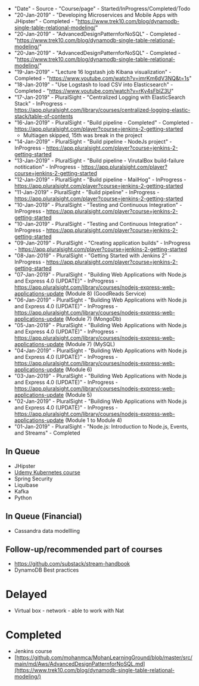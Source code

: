 * "Date" - Source - "Course/page" - Started/InProgress/Completed/Todo
* "20-Jan-2019" - "Developing Microservices and Mobile Apps with JHipster" - Completed - "https://www.trek10.com/blog/dynamodb-single-table-relational-modeling/"
* "20-Jan-2019" - "AdvancedDesignPatternforNoSQL" - Completed - "https://www.trek10.com/blog/dynamodb-single-table-relational-modeling/"
* "20-Jan-2019" - "AdvancedDesignPatternforNoSQL" - Completed - "https://www.trek10.com/blog/dynamodb-single-table-relational-modeling/"
* "19-Jan-2019" - "Lecture 16 logstash job Kibana visualization" - Completed - "https://www.youtube.com/watch?v=imrKm6dV3NQ&t=1s"
* "18-Jan-2019" - "Use Logstash to load CSV into Elasticsearch" - Completed - "https://www.youtube.com/watch?v=rKy4sFbIZ3U"
* "17-Jan-2019" - PluralSight - "Centralized Logging with ElasticSearch Stack" - InProgress - https://app.pluralsight.com/library/courses/centralized-logging-elastic-stack/table-of-contents
* "16-Jan-2019" - PluralSight - "Build pipeline - Completed" - Completed - https://app.pluralsight.com/player?course=jenkins-2-getting-started
  * Multiagen skipped, 15th was break in the project
* "14-Jan-2019" - PluralSight - "Build pipeline - NodeJs project" - InProgress - https://app.pluralsight.com/player?course=jenkins-2-getting-started
* "13-Jan-2019" - PluralSight - "Build pipeline - VirutalBox build-failure notitication" - InProgress - https://app.pluralsight.com/player?course=jenkins-2-getting-started
* "12-Jan-2019" - PluralSight - "Build pipeline - MailHog" - InProgress - https://app.pluralsight.com/player?course=jenkins-2-getting-started
* "11-Jan-2019" - PluralSight - "Build pipeline" - InProgress - https://app.pluralsight.com/player?course=jenkins-2-getting-started
* "10-Jan-2019" - PluralSight - "Testing and Continuous Integration" - InProgress - https://app.pluralsight.com/player?course=jenkins-2-getting-started
* "10-Jan-2019" - PluralSight - "Testing and Continuous Integration" - InProgress - https://app.pluralsight.com/player?course=jenkins-2-getting-started
* "09-Jan-2019" - PluralSight - "Creating application builds" - InProgress - https://app.pluralsight.com/player?course=jenkins-2-getting-started
* "08-Jan-2019" - PluralSight - "Getting Started with Jenkins 2" - InProgress - https://app.pluralsight.com/player?course=jenkins-2-getting-started
* "07-Jan-2019" - PluralSight - "Building Web Applications with Node.js and Express 4.0 (UPDATE)" - InProgress - https://app.pluralsight.com/library/courses/nodejs-express-web-applications-update  (Module 8) (GoodReads Service)
* "06-Jan-2019" - PluralSight - "Building Web Applications with Node.js and Express 4.0 (UPDATE)" - InProgress - https://app.pluralsight.com/library/courses/nodejs-express-web-applications-update  (Module 7) (MongoDb)
* "05-Jan-2019" - PluralSight - "Building Web Applications with Node.js and Express 4.0 (UPDATE)" - InProgress - https://app.pluralsight.com/library/courses/nodejs-express-web-applications-update  (Module 7) (MySQL)
* "04-Jan-2019" - PluralSight - "Building Web Applications with Node.js and Express 4.0 (UPDATE)" - InProgress - https://app.pluralsight.com/library/courses/nodejs-express-web-applications-update  (Module 6)
* "03-Jan-2019" - PluralSight - "Building Web Applications with Node.js and Express 4.0 (UPDATE)" - InProgress - https://app.pluralsight.com/library/courses/nodejs-express-web-applications-update  (Module 5)
* "02-Jan-2019" - PluralSight - "Building Web Applications with Node.js and Express 4.0 (UPDATE)" - InProgress - https://app.pluralsight.com/library/courses/nodejs-express-web-applications-update (Module 1 to Module 4)
* "01-Jan-2019" - PluralSight - "Node.js: Introduction to Node.js, Events, and Streams" - Completed



## In Queue
* JHipster
* [Udemy Kubernetes course](https://www.udemy.com/learn-devops-the-complete-kubernetes-course/?couponCode=KUBERNETES_GITHUB)
* Spring Security
* Liquibase
* Kafka
* Python

## In Queue (Financial)
* Cassandra data modellling


## Follow-up/recommended part of courses
* https://github.com/substack/stream-handbook
* DynamoDB Best practices

# Delayed
* Virtual box - network - able to work with Nat

# Completed
* Jenkins course
* [https://github.com/mohanmca/MohanLearningGround/blob/master/src/main/md/Aws/AdvancedDesignPatternforNoSQL.md](https://www.trek10.com/blog/dynamodb-single-table-relational-modeling/)

